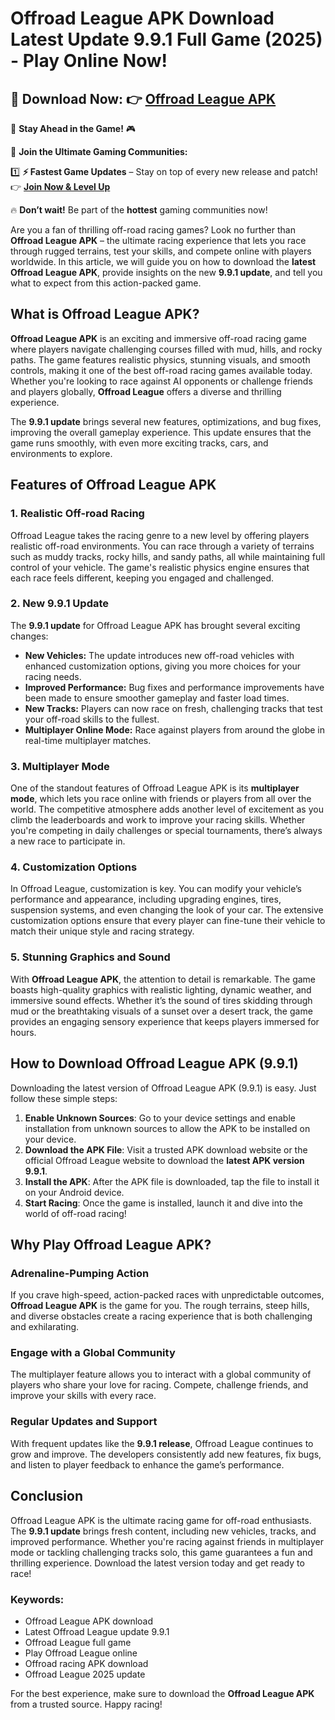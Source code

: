 # Offroad League APK Download Latest Update 9.9.1 Full Game (2025) - Play Online Now!

## 🌟 **Download Now:** 👉 [Offroad League APK](https://apkbros.com/offroad-league-apk/)

🚀 **Stay Ahead in the Game!** 🎮

📢 **Join the Ultimate Gaming Communities:**

1️⃣ **⚡ Fastest Game Updates** – Stay on top of every new release and patch!  
👉 [**Join Now & Level Up**](https://t.me/apkbros_official)

🔥 **Don’t wait!** Be part of the **hottest** gaming communities now!

Are you a fan of thrilling off-road racing games? Look no further than **Offroad League APK** – the ultimate racing experience that lets you race through rugged terrains, test your skills, and compete online with players worldwide. In this article, we will guide you on how to download the **latest Offroad League APK**, provide insights on the new **9.9.1 update**, and tell you what to expect from this action-packed game.

## What is Offroad League APK?

**Offroad League APK** is an exciting and immersive off-road racing game where players navigate challenging courses filled with mud, hills, and rocky paths. The game features realistic physics, stunning visuals, and smooth controls, making it one of the best off-road racing games available today. Whether you're looking to race against AI opponents or challenge friends and players globally, **Offroad League** offers a diverse and thrilling experience.

The **9.9.1 update** brings several new features, optimizations, and bug fixes, improving the overall gameplay experience. This update ensures that the game runs smoothly, with even more exciting tracks, cars, and environments to explore.

## Features of Offroad League APK

### 1. **Realistic Off-road Racing**

Offroad League takes the racing genre to a new level by offering players realistic off-road environments. You can race through a variety of terrains such as muddy tracks, rocky hills, and sandy paths, all while maintaining full control of your vehicle. The game's realistic physics engine ensures that each race feels different, keeping you engaged and challenged.

### 2. **New 9.9.1 Update**

The **9.9.1 update** for Offroad League APK has brought several exciting changes:
- **New Vehicles:** The update introduces new off-road vehicles with enhanced customization options, giving you more choices for your racing needs.
- **Improved Performance:** Bug fixes and performance improvements have been made to ensure smoother gameplay and faster load times.
- **New Tracks:** Players can now race on fresh, challenging tracks that test your off-road skills to the fullest.
- **Multiplayer Online Mode:** Race against players from around the globe in real-time multiplayer matches.

### 3. **Multiplayer Mode**

One of the standout features of Offroad League APK is its **multiplayer mode**, which lets you race online with friends or players from all over the world. The competitive atmosphere adds another level of excitement as you climb the leaderboards and work to improve your racing skills. Whether you're competing in daily challenges or special tournaments, there’s always a new race to participate in.

### 4. **Customization Options**

In Offroad League, customization is key. You can modify your vehicle’s performance and appearance, including upgrading engines, tires, suspension systems, and even changing the look of your car. The extensive customization options ensure that every player can fine-tune their vehicle to match their unique style and racing strategy.

### 5. **Stunning Graphics and Sound**

With **Offroad League APK**, the attention to detail is remarkable. The game boasts high-quality graphics with realistic lighting, dynamic weather, and immersive sound effects. Whether it’s the sound of tires skidding through mud or the breathtaking visuals of a sunset over a desert track, the game provides an engaging sensory experience that keeps players immersed for hours.

## How to Download Offroad League APK (9.9.1)

Downloading the latest version of Offroad League APK (9.9.1) is easy. Just follow these simple steps:

1. **Enable Unknown Sources**: Go to your device settings and enable installation from unknown sources to allow the APK to be installed on your device.
2. **Download the APK File**: Visit a trusted APK download website or the official Offroad League website to download the **latest APK version 9.9.1**.
3. **Install the APK**: After the APK file is downloaded, tap the file to install it on your Android device.
4. **Start Racing**: Once the game is installed, launch it and dive into the world of off-road racing!

## Why Play Offroad League APK?

### **Adrenaline-Pumping Action**

If you crave high-speed, action-packed races with unpredictable outcomes, **Offroad League APK** is the game for you. The rough terrains, steep hills, and diverse obstacles create a racing experience that is both challenging and exhilarating.

### **Engage with a Global Community**

The multiplayer feature allows you to interact with a global community of players who share your love for racing. Compete, challenge friends, and improve your skills with every race.

### **Regular Updates and Support**

With frequent updates like the **9.9.1 release**, Offroad League continues to grow and improve. The developers consistently add new features, fix bugs, and listen to player feedback to enhance the game’s performance.

## Conclusion

Offroad League APK is the ultimate racing game for off-road enthusiasts. The **9.9.1 update** brings fresh content, including new vehicles, tracks, and improved performance. Whether you're racing against friends in multiplayer mode or tackling challenging tracks solo, this game guarantees a fun and thrilling experience. Download the latest version today and get ready to race!

### Keywords:
- Offroad League APK download
- Latest Offroad League update 9.9.1
- Offroad League full game
- Play Offroad League online
- Offroad racing APK download
- Offroad League 2025 update

For the best experience, make sure to download the **Offroad League APK** from a trusted source. Happy racing!
